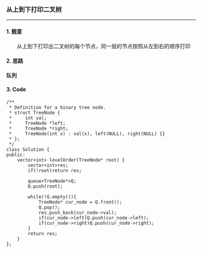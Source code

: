### 从上到下打印二叉树

---

#### 1. 题意

&emsp;&emsp;从上到下打印出二叉树的每个节点，同一层的节点按照从左到右的顺序打印

#### 2. 思路

**队列**

#### 3. Code

```
/**
 * Definition for a binary tree node.
 * struct TreeNode {
 *     int val;
 *     TreeNode *left;
 *     TreeNode *right;
 *     TreeNode(int x) : val(x), left(NULL), right(NULL) {}
 * };
 */
class Solution {
public:
    vector<int> levelOrder(TreeNode* root) {
        vector<int>res;
        if(!root)return res;

        queue<TreeNode*>Q;
        Q.push(root);
        
        while(!Q.empty()){
            TreeNode* cur_node = Q.front();
            Q.pop();
            res.push_back(cur_node->val);
            if(cur_node->left)Q.push(cur_node->left);
            if(cur_node->right)Q.push(cur_node->right);
        }
        return res;
    }
};
```